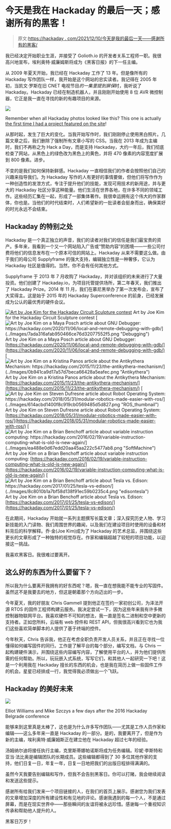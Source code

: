 # 今天是我在 Hackaday 的最后一天；感谢所有的黑客！

> 原文:[https://hackaday . com/2021/12/10/今天是我的最后一天——感谢所有的黑客/](https://hackaday.com/2021/12/10/today-is-my-last-day-at-hackaday-thanks-for-all-the-hacks/)

我已经决定开始职业生涯，并接受了 Golioth.io 的开发者关系工程师一职。我很高兴地宣布，埃利奥特·威廉姆斯将成为《黑客日报》的下一任主编。

从 2009 年夏天开始，我已经在 Hackaday 工作了 13 年。但是像所有的 Hackaday 写作团队一样，我开始是这个网站的忠实读者。我记得在 2005 年初，当凯文·罗斯在旧 CNET 电视节目*的一集里提到屏保*时，我听说了 Hackaday。Hackaday 已经在制造机器人，并且刚刚开始使用 8 位 AVR 微控制器，它正是我一直在寻找的新的有趣项目的来源。

[![](../Images/405c22cdc813bb36ba2f720d56347621.png)](https://hackaday.com/wp-content/uploads/2008/11/menorah_led.jpg)

Remember when all Hackaday photos looked like this? This one is actually [the first time I had a project featured on the site](https://hackaday.com/2008/11/13/improved-led-menorah/)!

从那时起，发生了巨大的变化。当我开始写作时，我们刚刚停止使用黑白照片。几篇文章之后，我们删除了强制所有文章小写的 CSS。当我在 2013 年成为主编时，我们不再称之为 Hack a Day，而是支持 Hackaday，大约一年后，我们彻底检查了网站，从黑色上的绿色改为黑色上的黄色，并将 470 像素的内容宽度扩展到 800 像素。进步。

不变的是我们如何保持新鲜感。Hackaday 一直相信我们的作者会按照他们自己的兴趣来指导我们。为 Hackaday 写作的人有更好的事情要做，但他们将写作作为一种创造性的发泄方式，专注于提升他们的技能，发现可用技术的新用途，并与更大的 Hackaday 社区分享这种能量。他们生活在世界各地，在许多不同的领域工作。这些经历汇集在一起，形成了一部集体著作。我很幸运拥有这个伟大的作家群体，你也是。当他们的时代结束时，人们希望新的一批读者会挺身而出，确保美好的时光永远不会结束。

## Hackaday 的特别之处

Hackaday 是一个真正独立的声音，我们的读者对我们的信任是我们最宝贵的资产。多年来，我看到一个又一个网站陷入广告或“赞助内容”的困境——一些公司付费将他们的信息发布在一个原本可信的网站上。Hackaday 从来不需要这么做。由于我们的母公司 Supplyframe 的强大支持，编辑独立性是一种奢侈，它认为 Hackaday 社区是值得的。当然，你不会有任何其他方式。

Supplyframe 于 2013 年 7 月收购了 Hackaday，并对该组织的未来进行了大量投资。他们创建了 Hackaday.io，为项目托管提供场所，第二年春天，我们推出了 Hackaday Prize。2014 年 11 月，我们在慕尼黑举办了第一次发布会，宣布了大奖得主。这是始于 2015 年的 Hackaday Superconference 的前身，已经发展成为公认的最优秀的硬件会议。

 [![Art by Joe Kim for the Hackaday Circuit Sculpture contest](../Images/02410ee53189d44580b824b450b95c28.png "circuitscupltures_thumbnail")](https://hackaday.com/circuitscupltures_thumbnail/) Art by Joe Kim for the Hackaday Circuit Sculpture contest [![Art by Joe Kim on a Maya Posch article about GNU Debugger: https://hackaday.com/2020/11/06/local-and-remote-debugging-with-gdb/](../Images/7ada316afab950466ce76d32077552f5.png "Debugging")](https://hackaday.com/2020/11/06/local-and-remote-debugging-with-gdb/debugging-3/) Art by Joe Kim on a Maya Posch article about GNU Debugger: [https://hackaday.com/2020/11/06/local-and-remote-debugging-with-gdb/](https://hackaday.com/2020/11/06/local-and-remote-debugging-with-gdb/) [![Art by Joe Kim on a Kristina Panos article about the Antikythera Mechanism: https://hackaday.com/2015/11/23/the-antikythera-mechanism/](../Images/0b941ca9d17a57d7beca66428a5eafec.png "Antikythera")](https://hackaday.com/2015/11/23/the-antikythera-mechanism/antikythera/) Art by Joe Kim on a Kristina Panos article about the Antikythera Mechanism: [https://hackaday.com/2015/11/23/the-antikythera-mechanism/](https://hackaday.com/2015/11/23/the-antikythera-mechanism/) [![Art by Joe Kim on Steven Dufresne article about Robot Operating System: https://hackaday.com/2018/05/31/modular-robotics-made-easier-with-ros/](../Images/614acbd1400f8c919cb0569485d5d827.png "ROS_thumbnail")](https://hackaday.com/ros_thumbnail/) Art by Joe Kim on Steven Dufresne article about Robot Operating System: [https://hackaday.com/2018/05/31/modular-robotics-made-easier-with-ros/](https://hackaday.com/2018/05/31/modular-robotics-made-easier-with-ros/) [![Art by Joe Kim on a Brian Benchoff article about variable instruction computing: https://hackaday.com/2016/02/19/variable-instruction-computing-what-is-old-is-new-again/](../Images/ea488e0d67edd20aa45aa222c5477ab8.png "SoftMachine")](https://hackaday.com/2016/02/19/variable-instruction-computing-what-is-old-is-new-again/softmachine/) Art by Joe Kim on a Brian Benchoff article about variable instruction computing: [https://hackaday.com/2016/02/19/variable-instruction-computing-what-is-old-is-new-again/](https://hackaday.com/2016/02/19/variable-instruction-computing-what-is-old-is-new-again/) [![Art by Joe Kim on a Brian Benchoff article about Tesla vs. Edison: https://hackaday.com/2017/01/25/tesla-vs-edison/](../Images/8c8010b1a7bf58d138f91ec59b0235c4.png "edisontesla")](https://hackaday.com/2017/01/25/tesla-vs-edison/edisontesla/) Art by Joe Kim on a Brian Benchoff article about Tesla vs. Edison: [https://hackaday.com/2017/01/25/tesla-vs-edison/](https://hackaday.com/2017/01/25/tesla-vs-edison/)

在此期间，Hackaday 开始就一系列主题撰写长篇文章；深入探究历史人物、学习新技能的入门读物、我们周围世界的趣闻，以及我们在建设项目时使用的设备和材料背后的科学解释。乔·金(Joe Kim)成为了 Hackaday 的艺术总监，并围绕这些更长的文章形成了一种独特的视觉存在。作家和编辑超越了较短的项目功能，以迎接这一挑战。

我喜欢黑客日。我很难过要离开。

## 这么好的东西为什么要留下？

所以我为什么要离开我拥有的好东西呢？嗯，我一直在想我能不能专业的写固件。虽然这不是我要去的地方，但这是朝着那个方向迈出的一步。

今年夏天，我的好朋友 Chris Gammell 提到他正在签约一家初创公司，为泽法开源 RTOS 的固件工程师构建云服务。我决定尝试一下，因为这些年来我有许多微控制器物联网平台。我喜欢硬件不可知的想法，我一直是签名二进制和空中更新的支持者。正如您所料，云端有 web 控件和 REST API，但我很高兴看到它也为我们这些喜欢简单脚本的人提供了基于终端的控件。

今年秋天，Chris 告诉我，他正在考虑全职负责开发人员关系，并且正在寻找一位懂得如何编写固件的同行。工作是了解平台的每个部分，编写文档，与 Chris 一起构建硬件演示，并围绕这些内容编写内容，了解使用平台的人，并为他们提供所需的任何帮助。所以，玩玩嵌入式系统，写写它们，和其他人一起研究一下吧！这是一个利用我在 Hackaday 擅长的东西的机会，也是我在简历上做一些固件工作的机会。星星已经排成一行，我觉得我必须做出一个飞跃。

## Hackaday 的美好未来

[![](../Images/8390faf044c85abf1bcbd368a44ce0ff.png)](https://hackaday.com/wp-content/uploads/2021/12/2016-05_Elliot-Williams_Mike-Szczys.jpg)

Elliot Williams and Mike Szczys a few days after the 2016 Hackaday Belgrade conference

能够来到这里真是太棒了，这也是为什么许多写作团队——尤其是工作人员作家和编辑——这么多年来一直是 Hackaday 的一部分。是的，我要离开了，但是作为新的主编，埃利奥特·威廉姆斯正在建立他在 Hackaday 超过七年的经验。

汤姆纳尔迪将接任执行主编，克里斯蒂娜帕诺斯将成为任务编辑。珍妮·李斯特和亚当·法比奥是编辑团队的长期成员。这些编辑都得到了 30 多位其他作家的支持，他们日复一日，年复一年，日复一日地把我们的出版日程排得满满的。

虽然今天我要告别编辑和写作，但我不会告别黑客日。你可以打赌，我会继续阅读和发送这些提示。

感谢所有给我们发来一个项目链接的人，在我们的首页上展示。感谢您为我们发表的文章增加深度的所有建设性和有见地的评论。感谢我遇到的每一个人，不是通过屏幕，而是在现实世界中——那些瞬间的友谊将被永远珍惜。感谢每一个重视知识传承和帮助他人提升的人。

黑客日万岁！